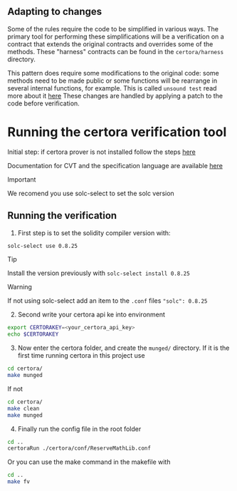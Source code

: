 ## Adapting to changes

Some of the rules require the code to be simplified in various ways. The primary tool for performing these simplifications will be a verification on a contract that extends the original contracts and overrides some of the methods. These "harness" contracts can be found in the `certora/harness` directory.

This pattern does require some modifications to the original code: some methods need to be made public or some functions will be rearrange in several internal functions, for example. This is called `unsound test` read more about it [here](https://docs.certora.com/en/latest/docs/user-guide/glossary.html#term-unsound) These changes are handled by applying a patch to the code before verification.

# Running the certora verification tool

Initial step: if certora prover is not installed follow the steps [here](https://docs.certora.com/en/latest/docs/user-guide/install.html)

Documentation for CVT and the specification language are available
[here](https://docs.certora.com/en/latest/index.html)

>[!IMPORTANT]
> We recomend you use solc-select to set the solc version

## Running the verification

1. First step is to set the solidity compiler version with:

```sh
solc-select use 0.8.25
```

>[!TIP]
> Install the version previously with `solc-select install 0.8.25`

>[!WARNING]
> If not using solc-select add an item to the `.conf` files `"solc": 0.8.25`

2. Second write your certora api ke into environment

```sh
export CERTORAKEY=<your_certora_api_key>
echo $CERTORAKEY
```

3. Now enter the certora folder, and create the `munged/` directory. If it is the first time running certora in this project use

```sh
cd certora/
make munged
```

If not

```sh
cd certora/
make clean
make munged
```

4. Finally run the config file in the root folder

```sh
cd ..
certoraRun ./certora/conf/ReserveMathLib.conf
```

Or you can use the make command in the makefile with

```sh
cd ..
make fv
```





